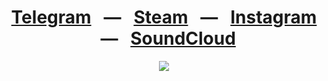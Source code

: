 <div align="center">
    <h1 align="center">
        <a href="https://t.me/lzrdblzzrd"><b>Telegram</b></a>
        &nbsp;&nbsp;&mdash;&nbsp;&nbsp;
        <a href="https://steamcommunity.com/id/lzrdblzzrd"><b>Steam</b></a>
        &nbsp;&nbsp;&mdash;&nbsp;&nbsp;
        <a href="https://www.instagram.com/lzrdblzzrd"><b>Instagram</b></a>
        &nbsp;&nbsp;&mdash;&nbsp;&nbsp;
        <a href="https://soundcloud.com/lzrdblzzrd"><b>SoundCloud</b></a>
    </h1>
    <a href="https://lzrdblzzrd.xyz"><img src="https://count.getloli.com/get/@lzrdblzzrd?theme=rule34" /></a>
</div>

